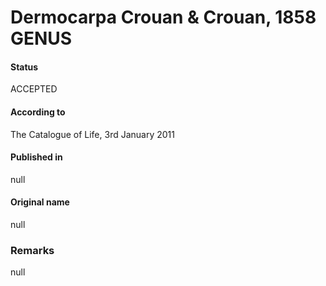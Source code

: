 # Dermocarpa Crouan & Crouan, 1858 GENUS

#### Status
ACCEPTED

#### According to
The Catalogue of Life, 3rd January 2011

#### Published in
null

#### Original name
null

### Remarks
null